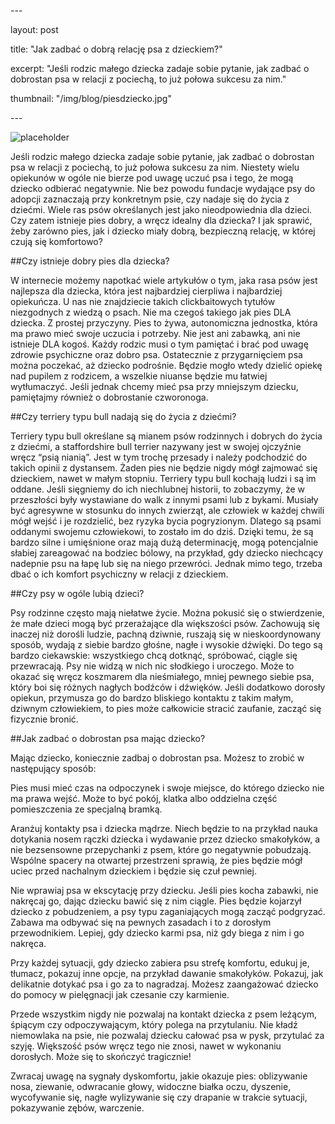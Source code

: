 ﻿\---

layout: post

title: "Jak zadbać o dobrą relację psa z dzieckiem?"

excerpt: "Jeśli rodzic małego dziecka zadaje sobie pytanie, jak zadbać o dobrostan psa w relacji z pociechą, to już połowa sukcesu za nim."

thumbnail: "/img/blog/piesdziecko.jpg"

\---

![placeholder](https://stopwalkompsow.pl/img/blog/piesdziecko.jpg)

Jeśli rodzic małego dziecka zadaje sobie pytanie, jak zadbać o dobrostan psa w relacji z pociechą, to już połowa sukcesu za nim. Niestety wielu opiekunów w ogóle nie bierze pod uwagę uczuć psa i tego, że mogą dziecko odbierać negatywnie. Nie bez powodu fundacje wydające psy do adopcji zaznaczają przy konkretnym psie, czy nadaje się do życia z dziećmi. Wiele ras psów określanych jest jako nieodpowiednia dla dzieci. Czy zatem istnieje pies dobry, a wręcz idealny dla dziecka? I jak sprawić, żeby zarówno pies, jak i dziecko miały dobrą, bezpieczną relację, w której czują się komfortowo?

##Czy istnieje dobry pies dla dziecka?

W internecie możemy napotkać wiele artykułów o tym, jaka rasa psów jest najlepsza dla dziecka, która jest najbardziej cierpliwa i najbardziej opiekuńcza. U nas nie znajdziecie takich clickbaitowych tytułów niezgodnych z wiedzą o psach. Nie ma czegoś takiego jak pies DLA dziecka. Z prostej przyczyny. Pies to żywa, autonomiczna jednostka, która ma prawo mieć swoje uczucia i potrzeby. Nie jest ani zabawką, ani nie istnieje DLA kogoś. Każdy rodzic musi o tym pamiętać i brać pod uwagę zdrowie psychiczne oraz dobro psa. Ostatecznie z przygarnięciem psa można poczekać, aż dziecko podrośnie. Będzie mogło wtedy dzielić opiekę nad pupilem z rodzicem, a wszelkie niuanse będzie mu łatwiej wytłumaczyć. Jeśli jednak chcemy mieć psa przy mniejszym dziecku, pamiętajmy również o dobrostanie czworonoga.

##Czy terriery typu bull nadają się do życia z dziećmi?

Terriery typu bull określane są mianem psów rodzinnych i dobrych do życia z dziećmi, a staffordshire bull terrier nazywany jest w swojej ojczyźnie wręcz “psią nianią”. Jest w tym trochę przesady i należy podchodzić do takich opinii z dystansem. Żaden pies nie będzie nigdy mógł zajmować się dzieckiem, nawet w małym stopniu. Terriery typu bull kochają ludzi i są im oddane. Jeśli sięgniemy do ich niechlubnej historii, to zobaczymy, że w przeszłości były wystawiane do walk z innymi psami lub z bykami. Musiały być agresywne w stosunku do innych zwierząt, ale człowiek w każdej chwili mógł wejść i je rozdzielić, bez ryzyka bycia pogryzionym. Dlatego są psami oddanymi swojemu człowiekowi, to zostało im do dziś. Dzięki temu, że są bardzo silne i umięśnione oraz mają dużą determinację, mogą potencjalnie słabiej zareagować na bodziec bólowy, na przykład, gdy dziecko niechcący nadepnie psu na łapę lub się na niego przewróci. Jednak mimo tego, trzeba dbać o ich komfort psychiczny w relacji z dzieckiem.

##Czy psy w ogóle lubią dzieci?

Psy rodzinne często mają niełatwe życie. Można pokusić się o stwierdzenie, że małe dzieci mogą być przerażające dla większości psów.  Zachowują się inaczej niż dorośli ludzie, pachną dziwnie, ruszają się w nieskoordynowany sposób, wydają z siebie bardzo głośne, nagłe i wysokie dźwięki. Do tego są bardzo ciekawskie: wszystkiego chcą dotknąć, spróbować, ciągle się przewracają. Psy nie widzą  w nich nic słodkiego i uroczego. Może to okazać się wręcz koszmarem dla nieśmiałego, mniej pewnego siebie psa, który boi się różnych nagłych bodźców i dźwięków. Jeśli dodatkowo dorosły opiekun, przymusza go do bardzo bliskiego kontaktu z takim małym, dziwnym człowiekiem, to pies może całkowicie stracić zaufanie, zacząć się fizycznie bronić.

##Jak zadbać o dobrostan psa mając dziecko?

Mając dziecko, koniecznie zadbaj o dobrostan psa. Możesz to zrobić w następujący sposób:

Pies musi mieć czas na odpoczynek i swoje miejsce, do którego dziecko nie ma prawa wejść. Może to być pokój, klatka albo oddzielna część pomieszczenia ze specjalną bramką.

Aranżuj kontakty psa i dziecka mądrze. Niech będzie to na przykład nauka dotykania nosem rączki dziecka i wydawanie przez dziecko smakołyków, a nie bezsensowne przepychanki z psem, które go negatywnie pobudzają. Wspólne spacery na otwartej przestrzeni sprawią, że pies będzie mógł uciec przed nachalnym dzieckiem i będzie się czuł pewniej.

Nie wprawiaj psa w ekscytację przy dziecku. Jeśli pies kocha zabawki, nie nakręcaj go, dając dziecku bawić się z nim ciągle. Pies będzie kojarzył dziecko z pobudzeniem, a psy typu zaganiających mogą zacząć podgryzać. Zabawa ma odbywać się na pewnych zasadach i to z dorosłym przewodnikiem. Lepiej, gdy dziecko karmi psa, niż gdy biega z nim i go nakręca.

Przy każdej sytuacji, gdy dziecko zabiera psu strefę komfortu, edukuj je, tłumacz, pokazuj inne opcje, na przykład dawanie smakołyków. Pokazuj, jak delikatnie dotykać psa i go za to nagradzaj. Możesz zaangażować dziecko do pomocy w pielęgnacji jak czesanie czy karmienie.

Przede wszystkim nigdy nie pozwalaj na kontakt dziecka z psem leżącym, śpiącym czy odpoczywającym, który polega na przytulaniu. Nie kładź niemowlaka na psie, nie pozwalaj dziecku całować psa w pysk, przytulać za szyję. Większość psów wręcz tego nie znosi, nawet w wykonaniu dorosłych. Może się to skończyć tragicznie!

Zwracaj uwagę na sygnały dyskomfortu, jakie okazuje pies: oblizywanie nosa, ziewanie, odwracanie głowy, widoczne białka oczu, dyszenie, wycofywanie się, nagłe wylizywanie się czy drapanie w trakcie sytuacji, pokazywanie zębów, warczenie.
